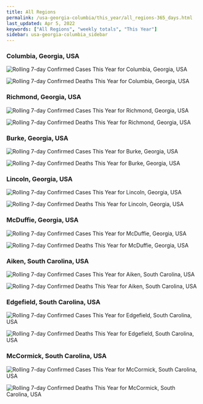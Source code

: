```yaml
---
title: All Regions
permalink: /usa-georgia-columbia/this_year/all_regions-365_days.html
last_updated: Apr 5, 2022
keywords: ["All Regions", "weekly totals", "This Year"]
sidebar: usa-georgia-columbia_sidebar
---
```


<h3>Columbia, Georgia, USA</h3>

![Rolling 7-day Confirmed Cases This Year for Columbia, Georgia, USA](/covid_tracker/images/graphs/usa-georgia-columbia-rolling_7_days_confirmed-365_days_graph.png)

![Rolling 7-day Confirmed Deaths This Year for Columbia, Georgia, USA](/covid_tracker/images/graphs/usa-georgia-columbia-rolling_7_days_deaths-365_days_graph.png)

<h3>Richmond, Georgia, USA</h3>

![Rolling 7-day Confirmed Cases This Year for Richmond, Georgia, USA](/covid_tracker/images/graphs/usa-georgia-richmond-rolling_7_days_confirmed-365_days_graph.png)

![Rolling 7-day Confirmed Deaths This Year for Richmond, Georgia, USA](/covid_tracker/images/graphs/usa-georgia-richmond-rolling_7_days_deaths-365_days_graph.png)

<h3>Burke, Georgia, USA</h3>

![Rolling 7-day Confirmed Cases This Year for Burke, Georgia, USA](/covid_tracker/images/graphs/usa-georgia-burke-rolling_7_days_confirmed-365_days_graph.png)

![Rolling 7-day Confirmed Deaths This Year for Burke, Georgia, USA](/covid_tracker/images/graphs/usa-georgia-burke-rolling_7_days_deaths-365_days_graph.png)

<h3>Lincoln, Georgia, USA</h3>

![Rolling 7-day Confirmed Cases This Year for Lincoln, Georgia, USA](/covid_tracker/images/graphs/usa-georgia-lincoln-rolling_7_days_confirmed-365_days_graph.png)

![Rolling 7-day Confirmed Deaths This Year for Lincoln, Georgia, USA](/covid_tracker/images/graphs/usa-georgia-lincoln-rolling_7_days_deaths-365_days_graph.png)

<h3>McDuffie, Georgia, USA</h3>

![Rolling 7-day Confirmed Cases This Year for McDuffie, Georgia, USA](/covid_tracker/images/graphs/usa-georgia-mcduffie-rolling_7_days_confirmed-365_days_graph.png)

![Rolling 7-day Confirmed Deaths This Year for McDuffie, Georgia, USA](/covid_tracker/images/graphs/usa-georgia-mcduffie-rolling_7_days_deaths-365_days_graph.png)

<h3>Aiken, South Carolina, USA</h3>

![Rolling 7-day Confirmed Cases This Year for Aiken, South Carolina, USA](/covid_tracker/images/graphs/usa-south_carolina-aiken-rolling_7_days_confirmed-365_days_graph.png)

![Rolling 7-day Confirmed Deaths This Year for Aiken, South Carolina, USA](/covid_tracker/images/graphs/usa-south_carolina-aiken-rolling_7_days_deaths-365_days_graph.png)

<h3>Edgefield, South Carolina, USA</h3>

![Rolling 7-day Confirmed Cases This Year for Edgefield, South Carolina, USA](/covid_tracker/images/graphs/usa-south_carolina-edgefield-rolling_7_days_confirmed-365_days_graph.png)

![Rolling 7-day Confirmed Deaths This Year for Edgefield, South Carolina, USA](/covid_tracker/images/graphs/usa-south_carolina-edgefield-rolling_7_days_deaths-365_days_graph.png)

<h3>McCormick, South Carolina, USA</h3>

![Rolling 7-day Confirmed Cases This Year for McCormick, South Carolina, USA](/covid_tracker/images/graphs/usa-south_carolina-mccormick-rolling_7_days_confirmed-365_days_graph.png)

![Rolling 7-day Confirmed Deaths This Year for McCormick, South Carolina, USA](/covid_tracker/images/graphs/usa-south_carolina-mccormick-rolling_7_days_deaths-365_days_graph.png)
